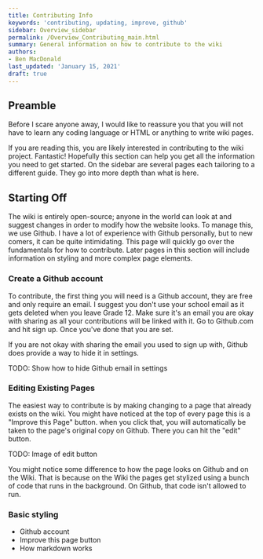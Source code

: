 ```yaml
---
title: Contributing Info
keywords: 'contributing, updating, improve, github'
sidebar: Overview_sidebar
permalink: /Overview_Contributing_main.html
summary: General information on how to contribute to the wiki
authors:
- Ben MacDonald
last_updated: 'January 15, 2021'
draft: true
---
```


## Preamble
Before I scare anyone away, I would like to reassure you that you will not have to learn any coding language or HTML or anything to write wiki pages.

If you are reading this, you are likely interested in contributing to the wiki project. Fantastic! Hopefully this section can help you get all the information you need to get started. On the sidebar are several pages each tailoring to a different guide. They go into more depth than what is here.

## Starting Off
The wiki is entirely open-source; anyone in the world can look at and suggest changes in order to modify how the website looks. To manage this, we use Github. I have a lot of experience with Github personally, but to new comers, it can be quite intimidating. This page will quickly go over the fundamentals for how to contribute. Later pages in this section will include information on styling and more complex page elements.

### Create a Github account
To contribute, the first thing you will need is a Github account, they are free and only require an email. I suggest you don't use your school email as it gets deleted when you leave Grade 12. Make sure it's an email you are okay with sharing as all your contributions will be linked with it. Go to Github.com and hit sign up. Once you've done that you are set.

If you are not okay with sharing the email you used to sign up with, Github does provide a way to hide it in settings. 

TODO: Show how to hide Github email in settings

### Editing Existing Pages
The easiest way to contribute is by making changing to a page that already exists on the wiki. You might have noticed at the top of every page this is a "Improve this Page" button. when you click that, you will automatically be taken to the page's original copy on Github. There you can hit the "edit" button.

TODO: Image of edit button



You might notice some difference to how the page looks on Github and on the Wiki. That is because on the Wiki the pages get stylized using a bunch of code that runs in the background. On Github, that code isn't allowed to run.

### Basic styling

- Github account
- Improve this page button
- How markdown works